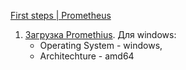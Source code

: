 
[First steps | Prometheus](https://prometheus.io/docs/introduction/first_steps/)

1. [Загрузка Promethius](https://prometheus.io/download/). Для windows: 
	- Operating System -    windows, 
	- Architechture -           amd64 
